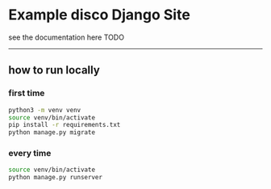 # Example disco Django Site

see the documentation here TODO

---

## how to run locally

### first time

```bash
python3 -m venv venv
source venv/bin/activate
pip install -r requirements.txt
python manage.py migrate
```

### every time

```bash
source venv/bin/activate
python manage.py runserver
```